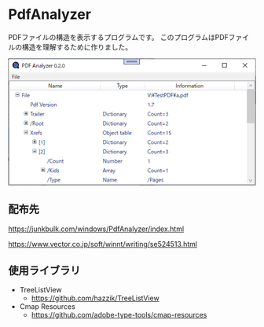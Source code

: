 # PdfAnalyzer
PDFファイルの構造を表示するプログラムです。
このプログラムはPDFファイルの構造を理解するために作りました。

![画面イメージ](https://github.com/JinkiKeikaku/Images/blob/main/PdfAnalyzer.png)
## 配布先
https://junkbulk.com/windows/PdfAnalyzer/index.html

https://www.vector.co.jp/soft/winnt/writing/se524513.html
## 使用ライブラリ
- TreeListView 
  - https://github.com/hazzik/TreeListView
- Cmap Resources
  - https://github.com/adobe-type-tools/cmap-resources
